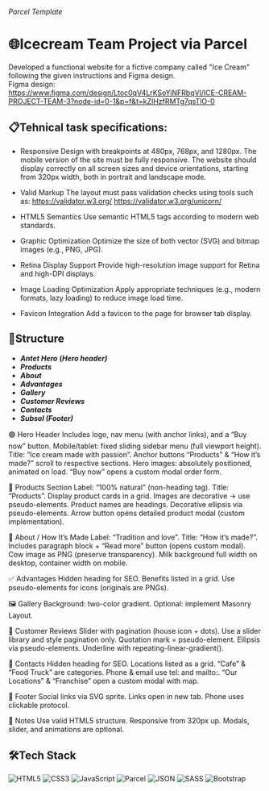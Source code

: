 *Parcel Template*

# 🌐Icecream Team Project via Parcel
Developed a functional website for a fictive company called "Ice Cream" following the given instructions and Figma design. <br/>
Figma design: https://www.figma.com/design/Ltoc0qV4LrKSoYiNFRbqVl/ICE-CREAM-PROJECT-TEAM-3?node-id=0-1&p=f&t=kZIHzfRMTg7qsTlO-0 

## 📋Tehnical task specifications:
- Responsive Design with breakpoints at 480px, 768px, and 1280px. The mobile version of the site must be fully responsive. The website should display correctly on all screen sizes and device orientations, starting from 320px width, both in portrait and landscape mode.

- Valid Markup
The layout must pass validation checks using tools such as:
https://validator.w3.org/
https://validator.w3.org/unicorn/

- HTML5 Semantics
Use semantic HTML5 tags according to modern web standards.

- Graphic Optimization
Optimize the size of both vector (SVG) and bitmap images (e.g., PNG, JPG).

- Retina Display Support
Provide high-resolution image support for Retina and high-DPI displays.

- Image Loading Optimization
Apply appropriate techniques (e.g., modern formats, lazy loading) to reduce image load time.

- Favicon Integration
Add a favicon to the page for browser tab display.

 ## 🧱Structure
- ***Antet Hero*** **(*Hero header)***
- ***Products***
- ***About***
- ***Advantages***
- ***Gallery***
- ***Customer Reviews***
- ***Contacts***
- ***Subsol (Footer)***

🟣 Hero Header
Includes logo, nav menu (with anchor links), and a “Buy now” button.
Mobile/tablet: fixed sliding sidebar menu (full viewport height).
Title: “Ice cream made with passion”.
Anchor buttons “Products” & “How it’s made?” scroll to respective sections.
Hero images: absolutely positioned, animated on load.
“Buy now” opens a custom modal order form.

🍦 Products Section
Label: “100% natural” (non-heading tag).
Title: “Products”.
Display product cards in a grid.
Images are decorative → use pseudo-elements.
Product names are headings.
Decorative ellipsis via pseudo-elements.
Arrow button opens detailed product modal (custom implementation).

🧪 About / How It’s Made
Label: “Tradition and love”.
Title: “How it’s made?”.
Includes paragraph block + “Read more” button (opens custom modal).
Cow image as PNG (preserve transparency).
Milk background full width on desktop, container width on mobile.

✅ Advantages
Hidden heading for SEO.
Benefits listed in a grid.
Use pseudo-elements for icons (originals are PNGs).

🖼️ Gallery
Background: two-color gradient.
Optional: implement Masonry Layout.

💬 Customer Reviews
Slider with pagination (house icon + dots).
Use a slider library and style pagination only.
Quotation mark = pseudo-element.
Ellipsis via pseudo-elements.
Underline with repeating-linear-gradient().

📍 Contacts
Hidden heading for SEO.
Locations listed as a grid.
“Cafe” & “Food Truck” are categories.
Phone & email use tel: and mailto:.
“Our Locations” & “Franchise” open a custom modal with map.

🔻 Footer
Social links via SVG sprite.
Links open in new tab.
Phone uses clickable protocol.

🚨 Notes
Use valid HTML5 structure.
Responsive from 320px up.
Modals, slider, and animations are optional.

## 🛠️Tech Stack
![HTML5](https://img.shields.io/badge/-HTML5-E34F26?logo=html5&logoColor=white&style=flat) ![CSS3](https://img.shields.io/badge/-CSS3-1572B6?logo=css3&logoColor=white&style=flat) ![JavaScript](https://img.shields.io/badge/-JavaScript-F7DF1E?logo=javascript&logoColor=black&style=flat) ![Parcel](https://img.shields.io/badge/-Parcel-333?logo=parcel&logoColor=yellow&style=flat) ![JSON](https://img.shields.io/badge/-JSON-000000?logo=json&logoColor=white&style=flat) ![SASS](https://img.shields.io/badge/-SASS-CC6699?logo=sass&logoColor=white&style=flat) ![Bootstrap](https://img.shields.io/badge/-Bootstrap-7952B3?logo=bootstrap&logoColor=white&style=flat)

